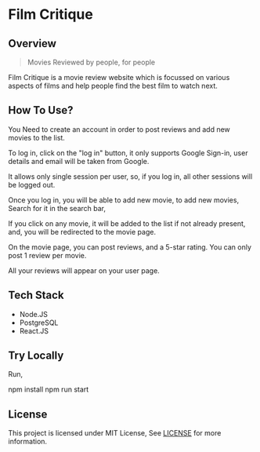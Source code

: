 # Film Critique

## Overview

> Movies Reviewed by people, for people

Film Critique is a movie review website which is focussed on various aspects of films and help people find the best film to watch next.

## How To Use?

You Need to create an account in order to post reviews and add new movies to the list.

To log in, click on the "log in" button, it only supports Google Sign-in, user details and email will be taken from Google.

It allows only single session per user, so, if you log in, all other sessions will be logged out.

Once you log in, you will be able to add new movie, to add new movies, Search for it in the search bar,

If you click on any movie, it will be added to the list if not already present, and, you will be redirected to the movie page.

On the movie page, you can post reviews, and a 5-star rating. You can only post 1 review per movie.

All your reviews will appear on your user page.


## Tech Stack

* Node.JS
* PostgreSQL
* React.JS

## Try Locally
Run,

npm install
npm run start

## License

This project is licensed under MIT License, See [LICENSE](/LICENSE) for more information.
